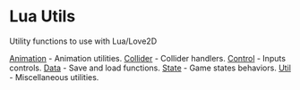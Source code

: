 # Lua Utils

Utility functions to use with Lua/Love2D


[Animation](animation.lua) - Animation utilities.
[Collider](collider.lua) - Collider handlers.
[Control](control.lua) - Inputs controls.
[Data](data.lua) - Save and load functions.
[State](state.lua) - Game states behaviors.
[Util](util.lua) - Miscellaneous utilities.
